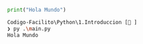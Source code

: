 ```python
print("Hola Mundo")
```

```sh
Codigo-Facilito\Python\1.Introduccion [🐍 ]
❯ py .\main.py
Hola Mundo
```
